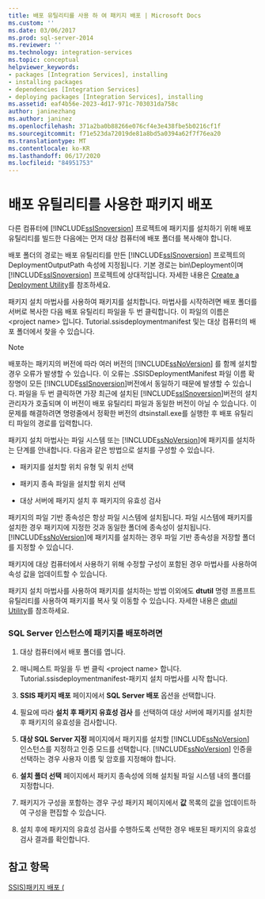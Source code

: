 ```yaml
---
title: 배포 유틸리티를 사용 하 여 패키지 배포 | Microsoft Docs
ms.custom: ''
ms.date: 03/06/2017
ms.prod: sql-server-2014
ms.reviewer: ''
ms.technology: integration-services
ms.topic: conceptual
helpviewer_keywords:
- packages [Integration Services], installing
- installing packages
- dependencies [Integration Services]
- deploying packages [Integration Services], installing
ms.assetid: eaf4b56e-2023-4d17-971c-703031da758c
author: janinezhang
ms.author: janinez
ms.openlocfilehash: 371a2ba0b88266e076cf4e3e438fbe5b0216cf1f
ms.sourcegitcommit: f71e523da72019de81a8bd5a0394a62f7f76ea20
ms.translationtype: MT
ms.contentlocale: ko-KR
ms.lasthandoff: 06/17/2020
ms.locfileid: "84951753"
---
```

# <a name="deploy-packages-by-using-the-deployment-utility"></a>배포 유틸리티를 사용한 패키지 배포
  다른 컴퓨터에 [!INCLUDE[ssISnoversion](../includes/ssisnoversion-md.md)] 프로젝트에 패키지를 설치하기 위해 배포 유틸리티를 빌드한 다음에는 먼저 대상 컴퓨터에 배포 폴더를 복사해야 합니다.  
  
 배포 폴더의 경로는 배포 유틸리티를 만든 [!INCLUDE[ssISnoversion](../includes/ssisnoversion-md.md)] 프로젝트의 DeploymentOutputPath 속성에 지정됩니다. 기본 경로는 bin\Deployment이며 [!INCLUDE[ssISnoversion](../includes/ssisnoversion-md.md)] 프로젝트에 상대적입니다. 자세한 내용은 [Create a Deployment Utility](../../2014/integration-services/create-a-deployment-utility.md)를 참조하세요.  
  
 패키지 설치 마법사를 사용하여 패키지를 설치합니다. 마법사를 시작하려면 배포 폴더를 서버로 복사한 다음 배포 유틸리티 파일을 두 번 클릭합니다. 이 파일의 이름은 \<project name> 입니다. Tutorial.ssisdeploymentmanifest 및는 대상 컴퓨터의 배포 폴더에서 찾을 수 있습니다.  
  
> [!NOTE]  
>  배포하는 패키지의 버전에 따라 여러 버전의 [!INCLUDE[ssNoVersion](../includes/ssnoversion-md.md)] 를 함께 설치할 경우 오류가 발생할 수 있습니다. 이 오류는 .SSISDeploymentManifest 파일 이름 확장명이 모든 [!INCLUDE[ssISnoversion](../includes/ssisnoversion-md.md)]버전에서 동일하기 때문에 발생할 수 있습니다. 파일을 두 번 클릭하면 가장 최근에 설치된 [!INCLUDE[ssISnoversion](../includes/ssisnoversion-md.md)]버전의 설치 관리자가 호출되며 이 버전이 배포 유틸리티 파일과 동일한 버전이 아닐 수 있습니다. 이 문제를 해결하려면 명령줄에서 정확한 버전의 dtsinstall.exe를 실행한 후 배포 유틸리티 파일의 경로를 입력합니다.  
  
 패키지 설치 마법사는 파일 시스템 또는 [!INCLUDE[ssNoVersion](../includes/ssnoversion-md.md)]에 패키지를 설치하는 단계를 안내합니다. 다음과 같은 방법으로 설치를 구성할 수 있습니다.  
  
-   패키지를 설치할 위치 유형 및 위치 선택  
  
-   패키지 종속 파일을 설치할 위치 선택  
  
-   대상 서버에 패키지 설치 후 패키지의 유효성 검사  
  
 패키지의 파일 기반 종속성은 항상 파일 시스템에 설치됩니다. 파일 시스템에 패키지를 설치한 경우 패키지에 지정한 것과 동일한 폴더에 종속성이 설치됩니다. [!INCLUDE[ssNoVersion](../includes/ssnoversion-md.md)]에 패키지를 설치하는 경우 파일 기반 종속성을 저장할 폴더를 지정할 수 있습니다.  
  
 패키지에 대상 컴퓨터에서 사용하기 위해 수정할 구성이 포함된 경우 마법사를 사용하여 속성 값을 업데이트할 수 있습니다.  
  
 패키지 설치 마법사를 사용하여 패키지를 설치하는 방법 이외에도 **dtutil** 명령 프롬프트 유틸리티를 사용하여 패키지를 복사 및 이동할 수 있습니다. 자세한 내용은 [dtutil Utility](dtutil-utility.md)를 참조하세요.  
  
### <a name="to-deploy-packages-to-an-instance-of-sql-server"></a>SQL Server 인스턴스에 패키지를 배포하려면  
  
1.  대상 컴퓨터에서 배포 폴더를 엽니다.  
  
2.  매니페스트 파일을 두 번 클릭 \<project name> 합니다. Tutorial.ssisdeploymentmanifest-패키지 설치 마법사를 시작 합니다.  
  
3.  **SSIS 패키지 배포** 페이지에서 **SQL Server 배포** 옵션을 선택합니다.  
  
4.  필요에 따라 **설치 후 패키지 유효성 검사** 를 선택하여 대상 서버에 패키지를 설치한 후 패키지의 유효성을 검사합니다.  
  
5.  **대상 SQL Server 지정** 페이지에서 패키지를 설치할 [!INCLUDE[ssNoVersion](../includes/ssnoversion-md.md)] 인스턴스를 지정하고 인증 모드를 선택합니다. [!INCLUDE[ssNoVersion](../includes/ssnoversion-md.md)] 인증을 선택하는 경우 사용자 이름 및 암호를 지정해야 합니다.  
  
6.  **설치 폴더 선택** 페이지에서 패키지 종속성에 의해 설치될 파일 시스템 내의 폴더를 지정합니다.  
  
7.  패키지가 구성을 포함하는 경우 구성 패키지 페이지에서 **값** 목록의 값을 업데이트하여 구성을 편집할 수 있습니다.  
  
8.  설치 후에 패키지의 유효성 검사를 수행하도록 선택한 경우 배포된 패키지의 유효성 검사 결과를 확인합니다.  
  
## <a name="see-also"></a>참고 항목  
 [SSIS&#41;패키지 배포 &#40;](packages/legacy-package-deployment-ssis.md)  
  
  
